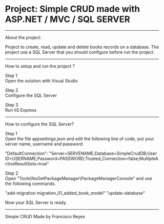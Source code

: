 # Project: Simple CRUD made with ASP.NET / MVC / SQL SERVER
-------------------------------------------------------------
About the project:

Project to create, read, update and delete books records on a database.
The project use a SQL Server that you should configure before run the project.

-------------------------------------------------------------
How to setup and run the project ?

Step 1 <br/>
Open the solution with Visual Studio

Step 2 <br/>
Configure the SQL Server

Step 3 <br/>
Run IIS Express

-------------------------------------------------------------
How to configure the SQL Server?

Step 1 <br/>
Open the file appsettings.json and edit the following line of code, put your server name, username and password.

"DefaultConnection": "Server=SERVENAME;Database=SimpleCrudDB;User ID=USERNAME;Password=PASSWORD;Trusted_Connection=false;MultipleActiveResultSets=true"

Step 2 <br/>
Open "Tools\NuGetPackageManager\PackageManagerConsole" and use the following commands.

"add-migration migration_01_added_book_model"
"update-database"

Now your SQL Server is ready.

-------------------------------------------------------------

Simple CRUD Made by Francisco Reyes
